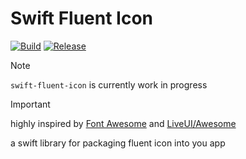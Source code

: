 # Swift Fluent Icon

[![Build](https://github.com/vvisionnn/swift-fluent-icon/actions/workflows/build.yml/badge.svg)](https://github.com/vvisionnn/swift-fluent-icon/actions/workflows/build.yml)
[![Release](https://github.com/vvisionnn/swift-fluent-icon/actions/workflows/release.yml/badge.svg)](https://github.com/vvisionnn/swift-fluent-icon/actions/workflows/release.yml)

> [!NOTE]  
> `swift-fluent-icon` is currently work in progress

> [!IMPORTANT]  
> highly inspired by [Font Awesome](https://fontawesome.com/) and [LiveUI/Awesome](https://github.com/LiveUI/Awesome)

a swift library for packaging fluent icon into you app
